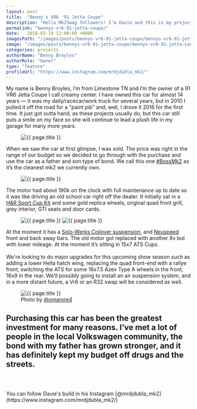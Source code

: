 ```yaml
---
layout: post
title:  "Benny's VR6 '91 Jetta Coupe"
description: "Hello Mk2Swag followers! I’m Davie and this is my project and my pop’s, from Southern California."
permalink: "bennys-vr6-91-jetta-coupe/"
date:   2018-03-19 12:00:00 +0000
imagesPath: "/images/posts/bennys-vr6-91-jetta-coupe/bennys-vr6-91-jetta-coupe-"
image: "/images/posts/bennys-vr6-91-jetta-coupe/bennys-vr6-91-jetta-coupe-1.jpg"
categories: projects
authorName: "Benny Broyles"
authorRole: "Owner"
type: "feature"
profileUrl: "https://www.instagram.com/mrdjdubla_mk2/"
---
```


My name is Benny Broyles, I’m from Limestone TN and I’m the owner of a 91 VR6 Jetta Coupe I call creamy center.
I have owned this car for almost 14 years — it was my daily/racecar/work truck for several years, but in 2010 I pulled it off the road for a "paint job" and, well, I drove it 2016 for the first time. It just got outta hand, as these projects usually do, but this car still puts a smile on my face so she will continue to lead a plush life in my garage for many more years.

<figure>
  <img src="{{ page.imagesPath }}2.jpg" alt="{{ page.title }}">
</figure>

When we saw the car at first glimpse, I was sold. The price was right in the range of our budget so we decided to go through with the purchase and use the car as a father and son type of bond.
We call this one [#BossMk2](https://www.instagram.com/explore/tags/bossmk2/) as it’s the cleanest mk2 we currently own.

<figure>
  <img src="{{ page.imagesPath }}6.jpg" alt="{{ page.title }}">
</figure>

The motor had about 190k on the clock with full maintenance up to date so it was like driving an old school car right off the dealer. It initially sat in a [H&R Sport Cup Kit](http://www.hrsprings.com/application/search/results/38/639/1985/) and some gold replica wheels, original quad front grill, grey interior, GTI seats and door cards.

<figure>
  <img src="{{ page.imagesPath }}4.jpg" alt="{{ page.title }}">
  <img src="{{ page.imagesPath }}7.jpg" alt="{{ page.title }}">
</figure>

At the moment it has a [Solo-Werks Coilover suspension](http://shop.solo-werks.com/solo-werks-s1-coilover-vw-mk-ii-85-92-mk-iii-93-98-corrado-90-94-passat-2wd-88-96/), and  [Neuspeed](http://www.urotuning.com/Swaybars-s/587.htm) front and back sway bars. The old motor got replaced with another 8v but with lower mileage. At the moment it’s sitting in 15x7 ATS Cups.
<br/><br/>
We're looking to do major upgrades for this upcoming show season such as adding a lower Hella hatch wing, replacing the quad front-end with a rallye front, switching the ATS for some 16x7.5 Azev Type A wheels in the front, 16x9 in the rear. We’ll possibly going to install an air suspension system, and in a more distant future, a Vr6 or an R32 swap will be considered as well.

<figure>
  <img src="{{ page.imagesPath }}5.jpg" alt="{{ page.title }}">
  <figcaption>Photo by <a href="https://www.instagram.com/omarore4/" target="_blank">@omarore4</a></figcaption>
</figure>

Purchasing this car has been the greatest investment for many reasons. I’ve met a lot of people in the local Volkswagen community, the bond with my father has grown stronger, and it has definitely kept my budget off drugs and the streets.
<br/><br/>
-
<br/>
You can follow Davie's build in his Instagram [@mrdjdubla_mk2](https://www.instagram.com/mrdjdubla_mk2/)
